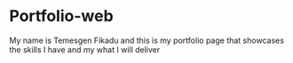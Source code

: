 # Portfolio-web
My name is Temesgen Fikadu and this is my portfolio page that showcases the skills I have and my what I will deliver 
